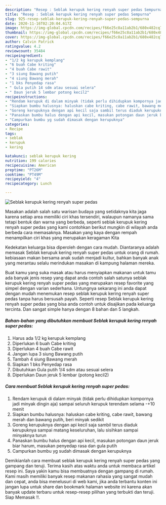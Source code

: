 ```yaml
---
description: "Resep : Seblak kerupuk kering renyah super pedas Sempurna"
title: "Resep : Seblak kerupuk kering renyah super pedas Sempurna"
slug: 925-resep-seblak-kerupuk-kering-renyah-super-pedas-sempurna
date: 2020-11-16T02:20:04.617Z
image: https://img-global.cpcdn.com/recipes/f66e25c8a11ab2b1/680x482cq70/seblak-kerupuk-kering-renyah-super-pedas-foto-resep-utama.jpg
thumbnail: https://img-global.cpcdn.com/recipes/f66e25c8a11ab2b1/680x482cq70/seblak-kerupuk-kering-renyah-super-pedas-foto-resep-utama.jpg
cover: https://img-global.cpcdn.com/recipes/f66e25c8a11ab2b1/680x482cq70/seblak-kerupuk-kering-renyah-super-pedas-foto-resep-utama.jpg
author: Calvin Patrick
ratingvalue: 4.2
reviewcount: 35484
recipeingredient:
- "1/2 kg kerupuk kemplang"
- "6 buah Cabe kriting"
- "4 buah Cabe rawit"
- "3 siung Bawang putih"
- "4 siung Bawang merah"
- "1 bks Penyedap rasa"
- " Gula putih 14 sdm atau sesuai selera"
- " Daun jeruk 5 lembar potong kecil2"
recipeinstructions:
- "Rendam kerupuk di dalam minyak (tidak perlu dihidupkan kompornya jadi minyak dingin aja) sampai seluruh kerupuk terendam selama -+10 menit"
- "Siapkan bumbu halusnya: haluskan cabe kriting, cabe rawit, bawang merah dan bawang putih, beri minyak sedikit"
- "Goreng kerupuknya dengan api kecil saja sambil terus diaduk kerupuknya sampai matang keseluruhan, lalu sisihkan sampai minyaknya turun"
- "Panaskan bumbu halus dengan api kecil, masukan potongan daun jeruk biar harum, masukan penyedap rasa dan gula putih"
- "Campurkan bumbu yg sudah dimasak dengan kerupuknya"
categories:
- Recipe
tags:
- seblak
- kerupuk
- kering

katakunci: seblak kerupuk kering 
nutrition: 199 calories
recipecuisine: American
preptime: "PT26M"
cooktime: "PT49M"
recipeyield: "4"
recipecategory: Lunch

---
```



![Seblak kerupuk kering renyah super pedas](https://img-global.cpcdn.com/recipes/f66e25c8a11ab2b1/680x482cq70/seblak-kerupuk-kering-renyah-super-pedas-foto-resep-utama.jpg)

Masakan adalah salah satu warisan budaya yang setidaknya kita jaga karena setiap area memiliki ciri khas tersendiri, walaupun namanya sama tetapi bentuk dan warna yang berbeda, seperti seblak kerupuk kering renyah super pedas yang kami contohkan berikut mungkin di wilayah anda berbeda cara memasaknya. Masakan yang kaya dengan rempah menampilkan ciri khas yang merupakan keragaman Kita



Kedekatan keluarga bisa diperoleh dengan cara mudah. Diantaranya adalah memasak Seblak kerupuk kering renyah super pedas untuk orang di rumah. kebiasaan makan bersama anak sudah menjadi kultur, bahkan banyak anak yang merantau selalu merindukan masakan di kampung halaman mereka.

Buat kamu yang suka masak atau harus menyiapkan makanan untuk tamu ada banyak jenis resep yang dapat anda contoh salah satunya seblak kerupuk kering renyah super pedas yang merupakan resep favorite yang simpel dengan varian sederhana. Untungnya sekarang ini anda dapat dengan mudah menemukan resep seblak kerupuk kering renyah super pedas tanpa harus bersusah payah.
Seperti resep Seblak kerupuk kering renyah super pedas yang bisa anda contoh untuk disajikan pada keluarga tercinta. Dan sangat simple hanya dengan 8 bahan dan 5 langkah.


<!--inarticleads1-->

##### Bahan-bahan yang dibutuhkan membuat Seblak kerupuk kering renyah super pedas:

1. Harus ada 1/2 kg kerupuk kemplang
1. Diperlukan 6 buah Cabe kriting
1. Diperlukan 4 buah Cabe rawit
1. Jangan lupa 3 siung Bawang putih
1. Tambah 4 siung Bawang merah
1. Siapkan 1 bks Penyedap rasa
1. Dibutuhkan  Gula putih 1/4 sdm atau sesuai selera
1. Diperlukan  Daun jeruk 5 lembar (potong kecil2)




<!--inarticleads2-->

##### Cara membuat  Seblak kerupuk kering renyah super pedas:

1. Rendam kerupuk di dalam minyak (tidak perlu dihidupkan kompornya jadi minyak dingin aja) sampai seluruh kerupuk terendam selama -+10 menit
1. Siapkan bumbu halusnya: haluskan cabe kriting, cabe rawit, bawang merah dan bawang putih, beri minyak sedikit
1. Goreng kerupuknya dengan api kecil saja sambil terus diaduk kerupuknya sampai matang keseluruhan, lalu sisihkan sampai minyaknya turun
1. Panaskan bumbu halus dengan api kecil, masukan potongan daun jeruk biar harum, masukan penyedap rasa dan gula putih
1. Campurkan bumbu yg sudah dimasak dengan kerupuknya




Demikianlah cara membuat seblak kerupuk kering renyah super pedas yang gampang dan teruji. Terima kasih atas waktu anda untuk membaca artikel resep ini. Saya yakin kamu bisa membuatnya dengan gampang di rumah. Kami masih memiliki banyak resep makanan rahasia yang sangat mudah dan cepat, anda bisa menelusuri di web kami, jika anda terbantu konten ini jangan lupa untuk share dan bookmark halaman website ini karena akan banyak update terbaru untuk resep-resep pilihan yang terbukti dan teruji. Siap Memasak !!. 
